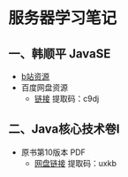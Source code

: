 # 服务器学习笔记
## 一、韩顺平 JavaSE

- [b站资源](https://www.bilibili.com/video/BV1fh411y7R8?spm_id_from=333.337.search-card.all.click) 
- 百度网盘资源
	- [链接](https://pan.baidu.com/s/12HqfnOZ4CntOFGVERoZM7g)  提取码：c9dj 

##  二、Java核心技术卷Ⅰ

- 原书第10版本 PDF
	- [网盘链接](https://pan.baidu.com/s/1zRbGqTEjK_AT84LMBG5dLg ) 提取码：uxkb 
